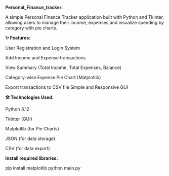 **Personal_Finance_tracker:**

A simple Personal Finance Tracker application built with Python and Tkinter, allowing users to manage their income, expenses,and visualize spending by category with pie charts.


**✨ Features:**

User Registration and Login System

Add Income and Expense transactions

View Summary (Total Income, Total Expenses, Balance)

Category-wise Expense Pie Chart (Matplotlib)

Export transactions to CSV file
Simple and Responsive GUI


**🛠 Technologies Used:**

Python 3.12

Tkinter (GUI)

Matplotlib (for Pie Charts)

JSON (for data storage)

CSV (for data export)



**Install required libraries:**

pip install matplotlib python main.py
